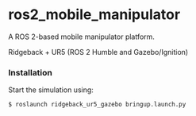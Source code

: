 # ros2_mobile_manipulator
A ROS 2-based mobile manipulator platform.

Ridgeback + UR5 (ROS 2 Humble and Gazebo/Ignition)

### Installation
Start the simulation using:

    $ roslaunch ridgeback_ur5_gazebo bringup.launch.py


